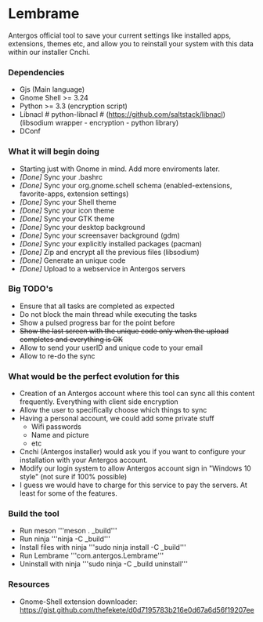 # Lembrame
Antergos official tool to save your current settings like installed apps, extensions, themes etc,
and allow you to reinstall your system with this data within our installer Cnchi.

### Dependencies

* Gjs (Main language)
* Gnome Shell >= 3.24
* Python >= 3.3 (encryption script)
* Libnacl # python-libnacl # (https://github.com/saltstack/libnacl) (libsodium wrapper - encryption - python library)
* DConf

### What it will begin doing

* Starting just with Gnome in mind. Add more enviroments later.
* *[Done]* Sync your .bashrc
* *[Done]* Sync your org.gnome.schell schema (enabled-extensions, favorite-apps, extension settings)
* *[Done]* Sync your Shell theme
* *[Done]* Sync your icon theme
* *[Done]* Sync your GTK theme
* *[Done]* Sync your desktop background
* *[Done]* Sync your screensaver background (gdm)
* *[Done]* Sync your explicitly installed packages (pacman)
* *[Done]* Zip and encrypt all the previous files (libsodium)
* *[Done]* Generate an unique code
* *[Done]* Upload to a webservice in Antergos servers

### Big TODO's
* Ensure that all tasks are completed as expected
* Do not block the main thread while executing the tasks
* Show a pulsed progress bar for the point before
* ~~Show the last screen with the unique code only when the upload completes and everything is OK~~
* Allow to send your userID and unique code to your email
* Allow to re-do the sync

### What would be the perfect evolution for this

* Creation of an Antergos account where this tool can sync all this content frequently. Everything with client side encryption
* Allow the user to specifically choose which things to sync
* Having a personal account, we could add some private stuff
	* Wifi passwords
	* Name and picture
	* etc
* Cnchi (Antergos installer) would ask you if you want to configure your installation with your Antergos account.
* Modify our login system to allow Antergos account sign in "Windows 10 style" (not sure if 100% possible)
* I guess we would have to charge for this service to pay the servers. At least for some of the features.

### Build the tool
* Run meson
    '''meson . _build'''
* Run ninja
    '''ninja -C _build'''
* Install files with ninja
    '''sudo ninja install -C _build'''
* Run Lembrame
    '''com.antergos.Lembrame'''
* Uninstall with ninja
    '''sudo ninja -C _build uninstall'''

### Resources
* Gnome-Shell extension downloader: https://gist.github.com/thefekete/d0d7195783b216e0d67a6d56f19207ee
